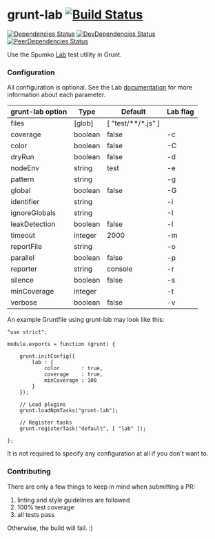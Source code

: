 grunt-lab [![Build Status](https://travis-ci.org/wtcross/grunt-lab.svg)](https://travis-ci.org/wtcross/grunt-lab)
=========

[![Dependencies Status](https://david-dm.org/wtcross/grunt-lab.png)](https://david-dm.org/wtcross/grunt-lab)
[![DevDependencies Status](https://david-dm.org/wtcross/grunt-lab/dev-status.png)](https://david-dm.org/wtcross/grunt-lab#info=devDependencies)
[![PeerDependencies Status](https://david-dm.org/wtcross/grunt-lab/peer-status.png)](https://david-dm.org/wtcross/grunt-lab#info=peerDependencies)

Use the Spumko [Lab](https://github.com/spumko/lab) test utility in Grunt.

### Configuration
All configuration is optional. See the Lab [documentation](https://github.com/spumko/lab) for more information about each parameter.

| grunt-lab option | Type    | Default            | Lab flag |
| ---------------- | ------- | ------------------ | -------- |
| files            | [glob]  | [ "test/**/*.js" ] |          |
| coverage         | boolean | false              | -c       |
| color            | boolean | false              | -C       |
| dryRun           | boolean | false              | -d       |
| nodeEnv          | string  | test               | -e       |
| pattern          | string  |                    | -g       |
| global           | boolean | false              | -G       |
| identifier       | string  |                    | -i       |
| ignoreGlobals    | string  |                    | -I       |
| leakDetection    | boolean | false              | -l       |
| timeout          | integer | 2000               | -m       |
| reportFile       | string  |                    | -o       |
| parallel         | boolean | false              | -p       |
| reporter         | string  | console            | -r       |
| silence          | boolean | false              | -s       |
| minCoverage      | integer |                    | -t       |
| verbose          | boolean | false              | -v       |

An example Gruntfile using grunt-lab may look like this:
```
"use strict";

module.exports = function (grunt) {

	grunt.initConfig({
		lab : {
			color       : true,
			coverage    : true,
			minCoverage : 100
		}
	});

	// Load plugins
	grunt.loadNpmTasks("grunt-lab");

	// Register tasks
	grunt.registerTask("default", [ "lab" ]);

};
```

It is not required to specify any configuration at all if you don't want to.


### Contributing
There are only a few things to keep in mind when submitting a PR:

1. linting and style guidelines are followed
2. 100% test coverage
3. all tests pass

Otherwise, the build will fail. :)
